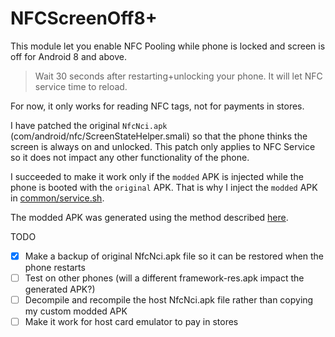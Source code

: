 # NFCScreenOff8+

This module let you enable NFC Pooling while phone is locked and screen is off for Android 8 and above.

> Wait 30 seconds after restarting+unlocking your phone. It will let NFC service time to reload.

For now, it only works for reading NFC tags, not for payments in stores.

I have patched the original `NfcNci.apk` (com/android/nfc/ScreenStateHelper.smali) so that the phone thinks the screen is always on and unlocked. This patch only applies to NFC Service so it does not impact any other functionality of the phone.

I succeeded to make it work only if the `modded` APK is injected while the phone is booted with the `original` APK. That is why I inject the `modded` APK in [common/service.sh]().

The modded APK was generated using the method described [here](https://github.com/lapwat/NfcScreenOffPie).

TODO
- [x] Make a backup of original NfcNci.apk file so it can be restored when the phone restarts
- [ ] Test on other phones (will a different framework-res.apk impact the generated APK?)
- [ ] Decompile and recompile the host NfcNci.apk file rather than copying my custom modded APK
- [ ] Make it work for host card emulator to pay in stores

